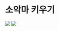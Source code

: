 # 소악마 키우기

<img src="https://capsule-render.vercel.app/api?type=모양&color=색상코드&height=높이&section=header&text=텍스트&fontSize=텍스트크기" />

<img src="https://capsule-render.vercel.app/api?type=모양&color=색상코드&height=높이&section=footer&text=텍스트&fontSize=텍스트크기" />
